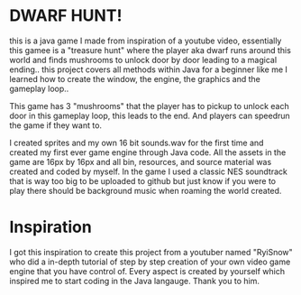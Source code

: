 # DWARF HUNT!



this is a java game I made from inspiration of a youtube video, essentially this gamee is a "treasure hunt" where the player aka dwarf runs around this world and finds mushrooms to unlock door by door leading to a magical ending.. this project covers all methods
within Java for a beginner like me I learned how to create the window, the engine, the graphics and the gameplay loop.. 

This game has 3 "mushrooms" that the player has to pickup to unlock each door in this gameplay loop, this leads to the end. And players can speedrun the game if they want to.

I created sprites and my own 16 bit sounds.wav for the first time and created my first ever game engine through Java code. All the assets in the game are 16px by 16px and all bin, resources, and source material was created and coded by myself. In the game I used 
a classic NES soundtrack that is way too big to be uploaded to github but just know if you were to play there should be background music when roaming the world created. 

# Inspiration 

I got this inspiration to create this project from a youtuber named "RyiSnow" who did a in-depth tutorial of step by step creation of your own video game engine that you have control of. Every aspect is created by yourself which inspired me 
to start coding in the Java langauge. Thank you to him.

